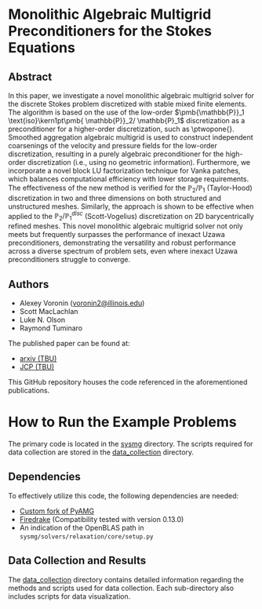 # Monolithic Algebraic Multigrid Preconditioners for the Stokes Equations

## Abstract
In this paper, we investigate a novel monolithic algebraic multigrid solver for
the discrete Stokes problem discretized with stable mixed finite elements. The
algorithm is based on the use of the low-order $\pmb{\mathbb{P}}_1 \text{iso}\kern1pt\pmb{ \mathbb{P}}_2/ \mathbb{P}_1$
discretization as
a preconditioner for a higher-order discretization, such as \ptwopone{}.
Smoothed aggregation algebraic multigrid is used to construct independent
coarsenings of the velocity and pressure fields for the low-order
    discretization, resulting in a purely algebraic
preconditioner for the high-order discretization (i.e., using no geometric information).
Furthermore, we incorporate a novel block LU factorization technique for Vanka patches,
which balances computational efficiency with lower storage requirements.
The effectiveness of the
new method is verified for the $\pmb{\mathbb{P}}_2/\mathbb{P}_1$ (Taylor-Hood) discretization in two
and three dimensions on both structured and unstructured meshes.
Similarly, the approach is shown to be effective when applied to
the $\pmb{\mathbb{P}}_2/\mathbb{P}_1^{disc}$ (Scott-Vogelius) discretization on 2D
barycentrically refined meshes.
This novel monolithic algebraic multigrid solver not only meets but frequently surpasses the performance 
of inexact Uzawa preconditioners, demonstrating the versatility and robust performance across a diverse 
spectrum of problem sets, even where inexact Uzawa preconditioners struggle to converge.

## Authors
- Alexey Voronin (voronin2@illinois.edu)
- Scott MacLachlan
- Luke N. Olson
- Raymond Tuminaro

The published paper can be found at:
- [arxiv (TBU)]()
- [JCP (TBU)]()

This GitHub repository houses the code referenced in the aforementioned publications.

# How to Run the Example Problems

The primary code is located in the [sysmg](./sysmg/) directory. The scripts required for data collection are stored in the [data\_collection](./data_collection/) directory.

## Dependencies

To effectively utilize this code, the following dependencies are needed:
- [Custom fork of PyAMG](https://github.com/Alexey-Voronin/pyamg-1/tree/e96af2b77a3baaf91ffb7ab4be43892c67ef39c0)
- [Firedrake](https://www.firedrakeproject.org/) (Compatibility tested with version 0.13.0)
- An indication of the OpenBLAS path in `sysmg/solvers/relaxation/core/setup.py`

## Data Collection and Results

The [data\_collection](./data_collection/) directory contains detailed information regarding the methods and scripts used for data collection. Each sub-directory also includes scripts for data visualization.





